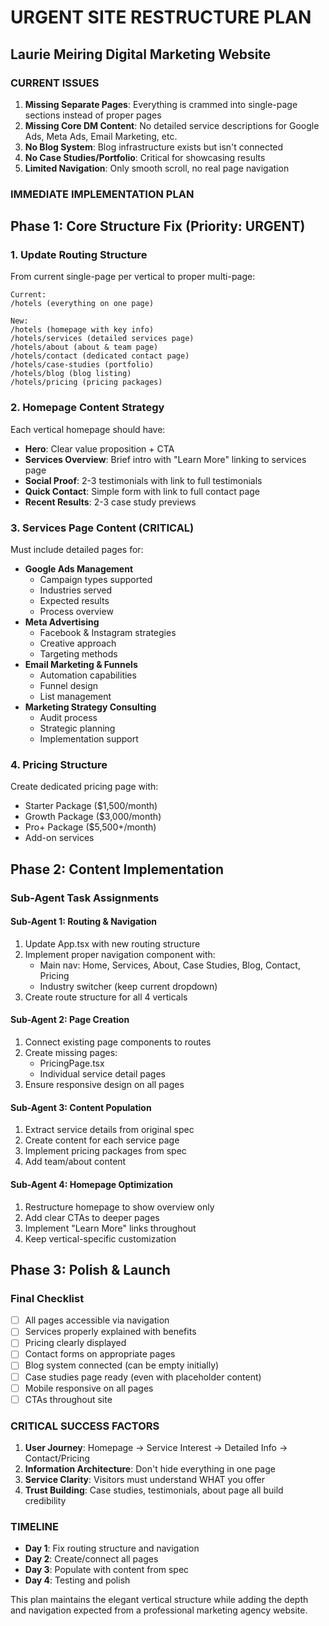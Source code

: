 # URGENT SITE RESTRUCTURE PLAN
## Laurie Meiring Digital Marketing Website

### CURRENT ISSUES
1. **Missing Separate Pages**: Everything is crammed into single-page sections instead of proper pages
2. **Missing Core DM Content**: No detailed service descriptions for Google Ads, Meta Ads, Email Marketing, etc.
3. **No Blog System**: Blog infrastructure exists but isn't connected
4. **No Case Studies/Portfolio**: Critical for showcasing results
5. **Limited Navigation**: Only smooth scroll, no real page navigation

### IMMEDIATE IMPLEMENTATION PLAN

## Phase 1: Core Structure Fix (Priority: URGENT)

### 1. Update Routing Structure
From current single-page per vertical to proper multi-page:

```
Current:
/hotels (everything on one page)

New:
/hotels (homepage with key info)
/hotels/services (detailed services page)
/hotels/about (about & team page)
/hotels/contact (dedicated contact page)
/hotels/case-studies (portfolio)
/hotels/blog (blog listing)
/hotels/pricing (pricing packages)
```

### 2. Homepage Content Strategy
Each vertical homepage should have:
- **Hero**: Clear value proposition + CTA
- **Services Overview**: Brief intro with "Learn More" linking to services page
- **Social Proof**: 2-3 testimonials with link to full testimonials
- **Quick Contact**: Simple form with link to full contact page
- **Recent Results**: 2-3 case study previews

### 3. Services Page Content (CRITICAL)
Must include detailed pages for:
- **Google Ads Management**
  - Campaign types supported
  - Industries served
  - Expected results
  - Process overview
- **Meta Advertising**
  - Facebook & Instagram strategies
  - Creative approach
  - Targeting methods
- **Email Marketing & Funnels**
  - Automation capabilities
  - Funnel design
  - List management
- **Marketing Strategy Consulting**
  - Audit process
  - Strategic planning
  - Implementation support

### 4. Pricing Structure
Create dedicated pricing page with:
- Starter Package ($1,500/month)
- Growth Package ($3,000/month)
- Pro+ Package ($5,500+/month)
- Add-on services

## Phase 2: Content Implementation

### Sub-Agent Task Assignments

#### Sub-Agent 1: Routing & Navigation
1. Update App.tsx with new routing structure
2. Implement proper navigation component with:
   - Main nav: Home, Services, About, Case Studies, Blog, Contact, Pricing
   - Industry switcher (keep current dropdown)
3. Create route structure for all 4 verticals

#### Sub-Agent 2: Page Creation
1. Connect existing page components to routes
2. Create missing pages:
   - PricingPage.tsx
   - Individual service detail pages
3. Ensure responsive design on all pages

#### Sub-Agent 3: Content Population
1. Extract service details from original spec
2. Create content for each service page
3. Implement pricing packages from spec
4. Add team/about content

#### Sub-Agent 4: Homepage Optimization
1. Restructure homepage to show overview only
2. Add clear CTAs to deeper pages
3. Implement "Learn More" links throughout
4. Keep vertical-specific customization

## Phase 3: Polish & Launch

### Final Checklist
- [ ] All pages accessible via navigation
- [ ] Services properly explained with benefits
- [ ] Pricing clearly displayed
- [ ] Contact forms on appropriate pages
- [ ] Blog system connected (can be empty initially)
- [ ] Case studies page ready (even with placeholder content)
- [ ] Mobile responsive on all pages
- [ ] CTAs throughout site

### CRITICAL SUCCESS FACTORS
1. **User Journey**: Homepage → Service Interest → Detailed Info → Contact/Pricing
2. **Information Architecture**: Don't hide everything in one page
3. **Service Clarity**: Visitors must understand WHAT you offer
4. **Trust Building**: Case studies, testimonials, about page all build credibility

### TIMELINE
- **Day 1**: Fix routing structure and navigation
- **Day 2**: Create/connect all pages
- **Day 3**: Populate with content from spec
- **Day 4**: Testing and polish

This plan maintains the elegant vertical structure while adding the depth and navigation expected from a professional marketing agency website.